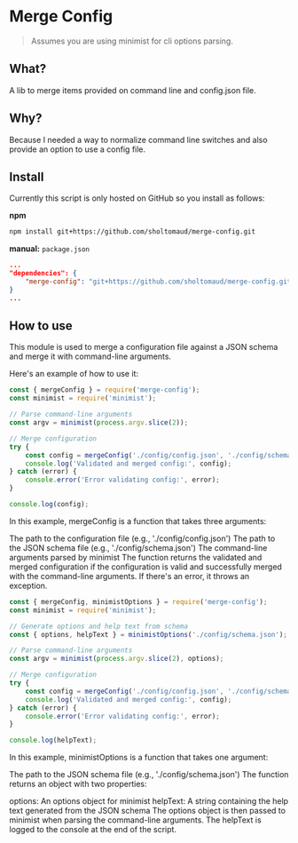 # Merge Config

> Assumes you are using minimist for cli options parsing.

## What?

A lib to merge items provided on command line and config.json file. 

## Why?

Because I needed a way to normalize command line switches and also provide an option to use a config file.

## Install

Currently this script is only hosted on GitHub so you install as follows:

**npm**

```sh
npm install git+https://github.com/sholtomaud/merge-config.git
```

**manual:** `package.json` 

```json
...
"dependencies": {
    "merge-config": "git+https://github.com/sholtomaud/merge-config.git#semver:^1.0.0"
}
...
```

## How to use

This module is used to merge a configuration file against a JSON schema and merge it with command-line arguments.

Here's an example of how to use it:

```js
const { mergeConfig } = require('merge-config');
const minimist = require('minimist');

// Parse command-line arguments
const argv = minimist(process.argv.slice(2));

// Merge configuration
try {
    const config = mergeConfig('./config/config.json', './config/schema.json', argv);
    console.log('Validated and merged config:', config);
} catch (error) {
    console.error('Error validating config:', error);
}

console.log(config);
```

In this example, mergeConfig is a function that takes three arguments:

The path to the configuration file (e.g., './config/config.json')
The path to the JSON schema file (e.g., './config/schema.json')
The command-line arguments parsed by minimist
The function returns the validated and merged configuration if the configuration is valid and successfully merged with the command-line arguments. If there's an error, it throws an exception.

```js
const { mergeConfig, minimistOptions } = require('merge-config');
const minimist = require('minimist');

// Generate options and help text from schema
const { options, helpText } = minimistOptions('./config/schema.json');

// Parse command-line arguments
const argv = minimist(process.argv.slice(2), options);

// Merge configuration
try {
    const config = mergeConfig('./config/config.json', './config/schema.json', argv);
    console.log('Validated and merged config:', config);
} catch (error) {
    console.error('Error validating config:', error);
}

console.log(helpText);
```

In this example, minimistOptions is a function that takes one argument:

The path to the JSON schema file (e.g., './config/schema.json')
The function returns an object with two properties:

options: An options object for minimist
helpText: A string containing the help text generated from the JSON schema
The options object is then passed to minimist when parsing the command-line arguments. The helpText is logged to the console at the end of the script.
